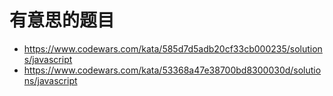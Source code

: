 # 有意思的题目

* https://www.codewars.com/kata/585d7d5adb20cf33cb000235/solutions/javascript
* https://www.codewars.com/kata/53368a47e38700bd8300030d/solutions/javascript
